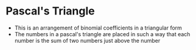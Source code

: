 # Pascal's Triangle
- This is an arrangement of binomial coefficients in a triangular form
- The numbers in a pascal's triangle are placed in such a way that each number is the sum of two numbers just above the number

